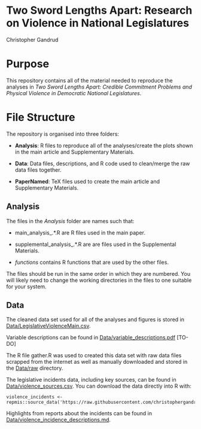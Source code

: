 Two Sword Lengths Apart: Research on Violence in National Legislatures
===================

Christopher Gandrud

# Purpose

This repository contains all of the material needed to reproduce the analyses
in *Two Sword Lengths Apart: Credible Commitment Problems and Physical Violence
in Democratic National Legislatures*.  

# File Structure

The repository is organised into three folders:

- **Analysis**: R files to reproduce all of the analyses/create the plots shown
in the main article and Supplementary Materials.

- **Data**: Data files, descriptions, and R code used to clean/merge the raw data files
together.

- **PaperNamed**: TeX files used to create the main article and Supplementary
Materials.

## Analysis

The files in the *Analysis* folder are names such that:

- main\_analysis\_.\*.R are R files used in the main paper.

- supplemental\_analysis\_.\*.R are are files used in the Supplemental Materials.

- *functions* contains R functions that are used by the other files.

The files should be run in the same order in which they are numbered. You
will likely need to change the working directories in the files to one
suitable for your system.

## Data

The cleaned data set used for all of the analyses and figures is stored in
[Data/LegislativeViolenceMain.csv](Data/LegislativeViolenceMain.csv).

Variable descriptions can be found in
[Data/variable_descriptions.pdf](Data/variable_descriptions.pdf) [TO-DO]

The R file gather.R was used to created this data set with raw data files
scrapped from the internet as well as manually downloaded and stored in the
[Data/raw](Data/raw) directory.

The legislative incidents data, including key sources, can be found in
[Data/violence_sources.csv](Data/violence_sources.csv).
You can download the data directly into R with:

```{S}
violence_incidents <- repmis::source_data('https://raw.githubusercontent.com/christophergandrud/leg_violence_paper1/master/Data/violence_sources.csv')
```

Highlights from reports about the incidents can be found in
[Data/violence_incidence_descriptions.md](Data/violence_incidence_descriptions.md).
